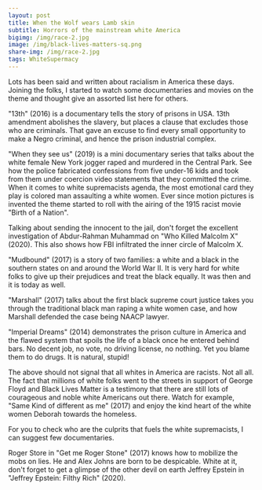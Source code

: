 ```yaml
---
layout: post
title: When the Wolf wears Lamb skin
subtitle: Horrors of the mainstream white America
bigimg: /img/race-2.jpg
image: /img/black-lives-matters-sq.png
share-img: /img/race-2.jpg
tags: WhiteSupermacy
---
```


Lots has been said and written about racialism in America these days. Joining the folks, I started to watch some documentaries and movies on the theme and thought give an assorted list here for others. 

"13th" (2016) is a documentary tells the story of prisons in USA. 13th amendment abolishes the slavery, but places a clause that excludes those who are criminals. That gave an excuse to find every small opportunity to make a Negro criminal, and hence the prison industrial complex. 

"When they see us" (2019) is a mini documentary series that talks about the white female New York jogger raped and murdered in the Central Park. See how the police fabricated confessions from five under-16 kids and took from them under coercion video statements that they committed the crime. When it comes to white supremacists agenda, the most emotional card they play is colored man assaulting a white women. Ever since motion pictures is invented the theme started to roll with the airing of the 1915 racist movie "Birth of a Nation".

Talking about sending the innocent to the jail, don't forget the excellent investigation of Abdur-Rahman Muhammad on "Who Killed Malcolm X" (2020). This also shows how FBI infiltrated the inner circle of Malcolm X. 

"Mudbound" (2017) is a story of two families: a white and a black in the southern states on and around the World War II. It is very hard for white folks to give up their prejudices and treat the black equally. It was then and it is today as well. 

"Marshall" (2017) talks about the first black supreme court justice takes you through the traditional black man raping a white women case, and how Marshall defended the case being NAACP lawyer. 

"Imperial Dreams" (2014) demonstrates the prison culture in America and the flawed system that spoils the life of a black once he entered behind bars. No decent job, no vote, no driving license, no nothing. Yet you blame them to do drugs. It is natural, stupid!

The above should not signal that all whites in America are racists. Not all all. The fact that millions of white folks went to the streets in support of George Floyd and Black Lives Matter is a testimony that there are still lots of courageous and noble white Americans out there. Watch for example, "Same Kind of different as me" (2017) and enjoy the kind heart of the white women Deborah towards the homeless. 

For you to check who are the culprits that fuels the white supremacists, I can suggest few documentaries.

Roger Store in "Get me Roger Stone" (2017) knows how to mobilize the mobs on lies. He and Alex Johns are born to be despicable. White at it, don't forget to get a glimpse of the other devil on earth Jeffrey Epstein in "Jeffrey Epstein: Filthy Rich" (2020).   

